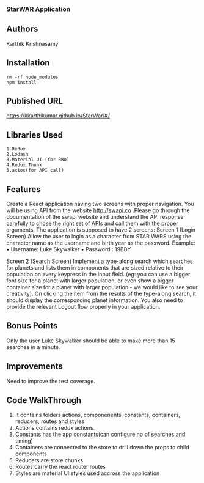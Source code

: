 ### StarWAR Application

## Authors

Karthik Krishnasamy

## Installation

```
rm -rf node_modules
npm install
```

## Published URL

https://kkarthikumar.github.io/StarWar/#/

## Libraries Used

```
1.Redux
2.Lodash
3.Material UI (for RWD)
4.Redux Thunk
5.axios(for API call)
```

## Features

Create a React application having two screens with proper navigation. You
will be using API from the website http://swapi.co .Please go through the
documentation of the swapi website and understand the API response carefully
to chose the right set of APIs and call them with the proper arguments.
The application is supposed to have 2 screens:
Screen 1 (Login Screen)
Allow the user to login as a character from STAR WARS using the character
name as the username and birth year as the password.
Example:
• Username: Luke Skywalker
• Password : 19BBY

Screen 2 (Search Screen)
Implement a type-along search which searches for planets and lists them in
components that are sized relative to their population on every keypress in the
input field. (eg: you can use a bigger font size for a planet with larger population,
or even show a bigger container size for a planet with larger population - we
would like to see your creativity). On clicking the item from the results of the
type-along search, it should display the corresponding planet information.
You also need to provide the relevant Logout flow properly in your application.

## Bonus Points
  Only the user Luke Skywalker should be able to make more than 15 searches
in a minute.

## Improvements

 Need to improve the test coverage.
 
## Code WalkThrough

1. It contains folders actions, componenents, constants, containers, reducers, routes and styles
2. Actions contains redux actions.
3. Constants has the app constants(can configure no of searches and timing)
4. Containers are connected to the store to drill down the props to child components
5. Reducers are store chunks
6. Routes carry the react router routes
7. Styles are material UI styles used accross the application
